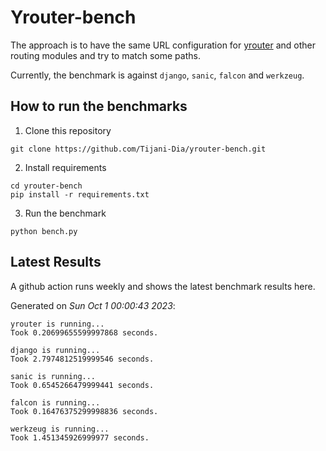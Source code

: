 # Yrouter-bench

The approach is to have the same URL configuration for [yrouter](https://github.com/Tijani-Dia/yrouter) and other routing modules and try to match some paths.

Currently, the benchmark is against `django`, `sanic`, `falcon` and `werkzeug`.

## How to run the benchmarks

1. Clone this repository

```shell
git clone https://github.com/Tijani-Dia/yrouter-bench.git
```

2. Install requirements

```shell
cd yrouter-bench
pip install -r requirements.txt
```

3. Run the benchmark

```shell
python bench.py
```

## Latest Results

A github action runs weekly and shows the latest benchmark results here.

Generated on *Sun Oct  1 00:00:43 2023*:

```shell
yrouter is running...
Took 0.20699655599997868 seconds.

django is running...
Took 2.7974812519999546 seconds.

sanic is running...
Took 0.6545266479999441 seconds.

falcon is running...
Took 0.16476375299998836 seconds.

werkzeug is running...
Took 1.451345926999977 seconds.

```